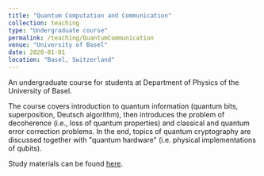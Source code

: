 ```yaml
---
title: "Quantum Computation and Communication"
collection: teaching
type: "Undergraduate course"
permalink: /teaching/QuantumCommunication
venue: "University of Basel"
date: 2020-01-01
location: "Basel, Switzerland"
---
```


An undergraduate course for students  at Department of Physics of the University of Basel.  

The course covers introduction to quantum information (quantum bits, superposition, Deutsch algorithm), then introduces the problem of decoherence (i.e., loss of quantum properties) and classical and quantum error correction problems. In the end, topics of quantum cryptography are discussed together with "quantum hardware" (i.e. physical implementations of qubits).

Study materials can be found [here](https://quantumtheory-bruder.physik.unibas.ch/en/teaching/hs20-quantum-computation-and-quantum-communication/).

